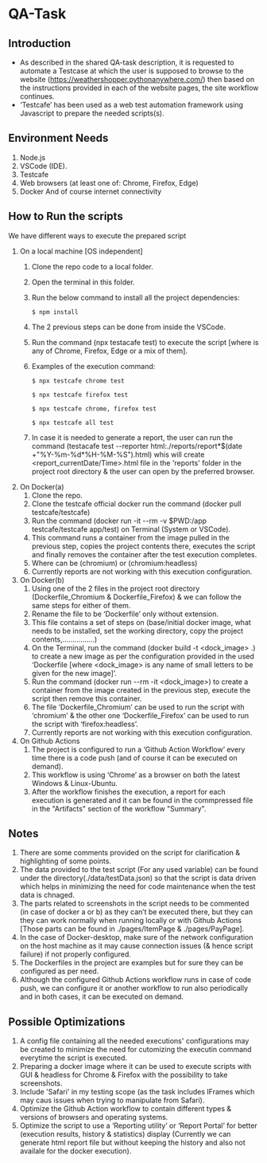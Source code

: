 # QA-Task

## Introduction

- As described in the shared QA-task description, it is requested to automate a Testcase at which the user is supposed to browse to the website (<https://weathershopper.pythonanywhere.com/>) then based on the instructions provided in each of the website pages, the site workflow continues.
- ‘Testcafe’ has been used as a web test automation framework using Javascript to prepare the needed scripts(s).

## Environment Needs
1.  Node.js
2.  VSCode (IDE).
3.  Testcafe
4.  Web browsers (at least one of: Chrome, Firefox, Edge)
5.  Docker
    And of course internet connectivity

## How to Run the scripts
We have different ways to execute the prepared script
1.  On a local machine [OS independent]
    1. Clone the repo code to a local folder.
    2. Open the terminal in this folder.
    3. Run the below command to install all the project dependencies:

       `$ npm install`

    4. The 2 previous steps can be done from inside the VSCode.
    5. Run the command (npx testacafe <Browser> test) to execute the script [where <Browser> is any of Chrome, Firefox, Edge or a mix of them].
    6. Examples of the execution command:
       
       `$ npx testcafe chrome test`

       `$ npx testcafe firefox test`

       `$ npx testcafe chrome, firefox test`

       `$ npx testcafe all test`
 
    7. In case it is needed to generate a report, the user can run the command (testacafe <Browser> test --reporter html:./reports/report*$(date +"%Y-%m-%d*%H-%M-%S").html) whis will create <report_currentDate/Time>.html file in the 'reports' folder in the project root directory & the user can open by the preferred browser.
2.  On Docker(a)
    1. Clone the repo.
    2. Clone the testcafe official docker run the command (docker pull testcafe/testcafe)
    3. Run the command (docker run -it --rm -v $PWD:/app testcafe/testcafe <Browser> app/test) on Terminal (System or VSCode).
    4. This command runs a container from the image pulled in the previous step, copies the project contents there, executes the script and finally removes the container after the test execution completes.
    5. Where <Browser> can be (chromium) or (chromium:headless)
    6. Currently reports are not working with this execution configuration.
3.  On Docker(b)
    1. Using one of the 2 files in the project root directory (Dockerfile_Chromium & Dockerfile_Firefox) & we can follow the same steps for either of them.
    2. Rename the file to be ‘Dockerfile’ only without extension.
    3. This file contains a set of steps on (base/initial docker image, what needs to be installed, set the working directory, copy the project contents,................)
    4. On the Terminal, run the command (docker build -t <dock_image> .) to create a new image as per the configuration provided in the used ‘Dockerfile [where <dock\_image> is any name of small letters to be given for the new image]’.
    5. Run the command (docker run --rm -it <dock_image>) to create a container from the image created in the previous step, execute the script then remove this container.
    6. The file ‘Dockerfile_Chromium’ can be used to run the script with ‘chromium’ & the other one ‘Dockerfile_Firefox’ can be used to run the script with ‘firefox:headless’.
    7. Currently reports are not working with this execution configuration.
4.  On Github Actions
    1. The project is configured to run a ‘Github Action Workflow’ every time there is a code push (and of course it can be executed on demand).
    2. This workflow is using ‘Chrome’ as a browser on both the latest Windows & Linux-Ubuntu.
    3. After the workflow finishes the execution, a report for each execution is generated and it can be found in the commpressed file in the "Artifacts" section of the workflow "Summary".

## Notes
1.  There are some comments provided on the script for clarification & highlighting of some points.
2.  The data provided to the test script (For any used variable) can be found under the directory(./data/testData.json) so that the script is data driven which helps in minimizing the need for code maintenance when the test data is chnaged.
3.  The parts related to screenshots in the script needs to be commented (in case of docker a or b) as they can’t be executed there, but they can they can work normally when running locally or with Github Actions [Those parts can be found in ./pages/ItemPage & ./pages/PayPage].
4.  In the case of Docker-desktop, make sure of the network configuration on the host machine as it may cause connection issues (& hence script failure) if not properly configured.
5.  The Dockerfiles in the project are examples but for sure they can be configured as per need.
6.  Although the configured Github Actions workflow runs in case of code push, we can configure it or another workflow to run also periodically and in both cases, it can be executed on demand.

## Possible Optimizations
1.  A config file containing all the needed executions' configurations may be created to minimize the need for cutomizing the executin command everytime the script is executed.
2.  Preparing a docker image where it can be used to execute scripts with GUI & headless for Chrome & Firefox with the possibility to take screenshots.
3.  Include 'Safari' in my testing scope (as the task includes IFrames which may caus issues when trying to manipulate from Safari).
4.  Optimize the Github Action workflow to contain different types & versions of browsers and operating systems.
5.  Optimize the script to use a ‘Reporting utility’ or ‘Report Portal’ for better (execution results, history & statistics) display (Currently we can generate html report file but without keeping the history and also not availale for the docker execution).
